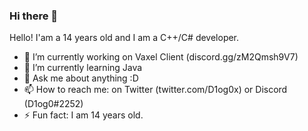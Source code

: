 ### Hi there 👋

Hello! I'am a 14 years old and I am a C++/C# developer.

- 🔭 I’m currently working on Vaxel Client (discord.gg/zM2Qmsh9V7)
- 🌱 I’m currently learning Java
- 💬 Ask me about anything :D
- 📫 How to reach me: on Twitter (twitter.com/D1og0x) or Discord (D1og0#2252)
- ⚡ Fun fact: I am 14 years old.

<!--
**D1og0/D1og0** is a ✨ _special_ ✨ repository because its `README.md` (this file) appears on your GitHub profile.

Here are some ideas to get you started:

- 🔭 I’m currently working on ...
- 🌱 I’m currently learning ...
- 👯 I’m looking to collaborate on ...
- 🤔 I’m looking for help with ...
- 💬 Ask me about ...
- 📫 How to reach me: ...
- 😄 Pronouns: ...
- ⚡ Fun fact: ...
-->
